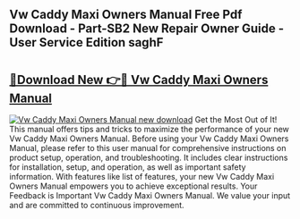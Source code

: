 ## Vw Caddy Maxi Owners Manual Free Pdf Download - Part-SB2 New Repair Owner Guide - User Service Edition saghF

# <h2><a href="http://cf16126.oget.top/?id=Vw+Caddy+Maxi+Owners+Manual">🔗Download New 👉🔴 Vw Caddy Maxi Owners Manual</a></h2>

[![Vw Caddy Maxi Owners Manual new download](https://i.imgur.com/5g1atiW.png)](http://cf16126.oget.top/?id=Vw+Caddy+Maxi+Owners+Manual)
Get the Most Out of It! This manual offers tips and tricks to maximize the performance of your new Vw Caddy Maxi Owners Manual. Before using your Vw Caddy Maxi Owners Manual, please refer to this user manual for comprehensive instructions on product setup, operation, and troubleshooting. It includes clear instructions for installation, setup, and operation, as well as important safety information. With features like list of features, your new Vw Caddy Maxi Owners Manual empowers you to achieve exceptional results. Your Feedback is Important Vw Caddy Maxi Owners Manual. We value your input and are committed to continuous improvement.
